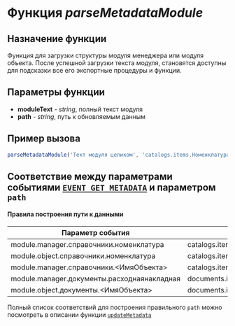 # Функция *parseMetadataModule*
## Назначение функции
Функция для загрузки структуры модуля менеджера или модуля объекта. После успешной загрузки текста модуля, становятся доступны для подсказки все его экспортные процедуры и функции.

## Параметры функции
* **moduleText** - *string*, полный текст модуля
* **path** - *string*, путь к обновляемым данным

	
## Пример вызова
```javascript
parseMetadataModule('Тект модуля целиком', 'catalogs.items.Номенклатура.manager');
```

## Соответствие между параметрами событиями [`EVENT_GET_METADATA`](get_metadata_event.md) и параметром `path`
#### Правила построения пути к данными
| Параметр события                            | Путь к данным (path)                       |
| --------------------------------------------| -------------------------------------------|
| module.manager.справочники.номенклатура     | catalogs.items.Номенклатура.manager        |
| module.object.справочники.номенклатура      | catalogs.items.Номенклатура.object         |
| module.manager.справочники.<ИмяОбъекта>     | catalogs.items.<ИмяОбъекта>.manager        |
| module.manager.документы.расходнаянакладная | documents.items.РасходнаяНакладная.manager |
| module.object.документы.<ИмяОбъекта>        | documents.items.<ИмяОбъекта>.object        |

Полный список соответствий для построения правильного `path` можно посмотреть в описании функции [`updateMetadata`](update_metadata.md)